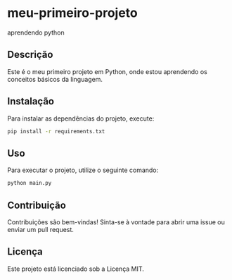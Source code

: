 # meu-primeiro-projeto
aprendendo python
## Descrição
Este é o meu primeiro projeto em Python, onde estou aprendendo os conceitos básicos da linguagem.

## Instalação
Para instalar as dependências do projeto, execute:
```bash
pip install -r requirements.txt
```

## Uso
Para executar o projeto, utilize o seguinte comando:
```bash
python main.py
```

## Contribuição
Contribuições são bem-vindas! Sinta-se à vontade para abrir uma issue ou enviar um pull request.

## Licença
Este projeto está licenciado sob a Licença MIT.
